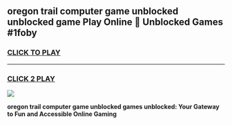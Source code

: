 
## oregon trail computer game unblocked unblocked game Play Online 👋 Unblocked Games #1foby
<h3>
<a href="https://premium.freeplayer.one?title=oregon_trail_computer_game_unblocked&ref=21F">CLICK TO PLAY</a></h3>
<hr>

<h3>
<a href="https://premium.freeplayer.one?title=oregon_trail_computer_game_unblocked&ref=21F">CLICK 2 PLAY</a>
  
</h3>

<a href="https://premium.freeplayer.one?title=oregon_trail_computer_game_unblocked&ref=21F/"><img src="https://clearcache.store/games.png"></a>


**oregon trail computer game unblocked games unblocked: Your Gateway to Fun and Accessible Online Gaming**
